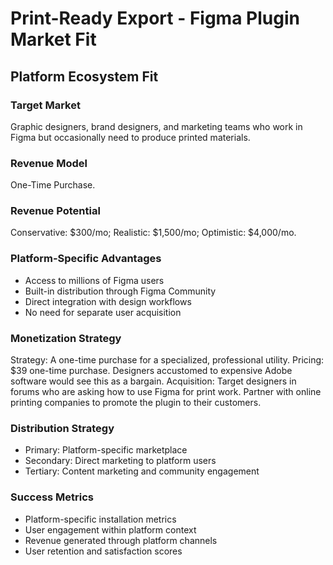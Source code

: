 # Print-Ready Export - Figma Plugin Market Fit

## Platform Ecosystem Fit

### Target Market
Graphic designers, brand designers, and marketing teams who work in Figma but occasionally need to produce printed materials.

### Revenue Model
One-Time Purchase.

### Revenue Potential
Conservative: $300/mo; Realistic: $1,500/mo; Optimistic: $4,000/mo.

### Platform-Specific Advantages
- Access to millions of Figma users
- Built-in distribution through Figma Community
- Direct integration with design workflows
- No need for separate user acquisition

### Monetization Strategy
Strategy: A one-time purchase for a specialized, professional utility. Pricing: $39 one-time purchase. Designers accustomed to expensive Adobe software would see this as a bargain. Acquisition: Target designers in forums who are asking how to use Figma for print work. Partner with online printing companies to promote the plugin to their customers.

### Distribution Strategy
- Primary: Platform-specific marketplace
- Secondary: Direct marketing to platform users
- Tertiary: Content marketing and community engagement

### Success Metrics
- Platform-specific installation metrics
- User engagement within platform context
- Revenue generated through platform channels
- User retention and satisfaction scores
